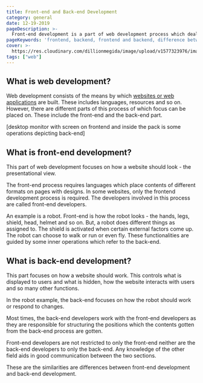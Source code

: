 ```yaml
---
title: Front-end and Back-end Development
category: general
date: 12-19-2019
pageDescription: >-
  Front-end development is a part of web development process which deals with how a website looks while the back-end deals with how it the website works.
pageKeywords: 'frontend, backend, frontend and backend, difference between frontend and backend, frontend development, backend development, difference between frontend development and backend development'
cover: >-
  https://res.cloudinary.com/dillionmegida/image/upload/v1577323976/images/thewebfor5/frontend-backend_waxudi.jpg
tags: ["web"]
---
```

## What is web development?
Web development consists of the means by which [websites or web applications]() are built. These includes languages, resources and so on. However, there are different parts of this process of which focus can be placed on. These include the front-end and the back-end part.

[desktop monitor with screen on frontend and inside the pack is some operations depicting back-end]

## What is front-end development?
This part of web development focuses on how a website should look - the presentational view.

The front-end process requires languages which place contents of different formats on pages with designs. In some websites, only the frontend development process is required. The developers involved in this process are called front-end developers.

An example is a robot. Front-end is how the robot looks - the hands, legs, shield, head, helmet and so on. But, a robot does different things as assigned to. The shield is activated when certain external factors come up. The robot can choose to walk or run or even fly. These functionalities are guided by some inner operations which refer to the back-end.

## What is back-end development?
This part focuses on how a website should work. This controls what is displayed to users and what is hidden, how the website interacts with users and so many other functions.

In the robot example, the back-end focuses on how the robot should work or respond to changes.

Most times, the back-end developers work with the front-end developers as they are responsible for structuring the positions which the contents gotten from the back-end process are gotten.

Front-end developers are not restricted to only the front-end neither are the back-end developers to only the back-end. Any knowledge of the other field aids in good communication between the two sections.

These are the similarities are differences between front-end development and back-end development.
